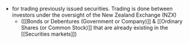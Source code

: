 - for trading previously issued securities. Trading is done between investors under the oversight of the New Zealand Exchange (NZX)
	- ([[Bonds or Debentures (Government or Company)]] & [[Ordinary Shares (or Common Stock)]] that are already existing in the [[Securities markets]])